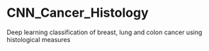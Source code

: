 # CNN_Cancer_Histology
Deep learning classification of breast, lung and colon cancer using histological measures
